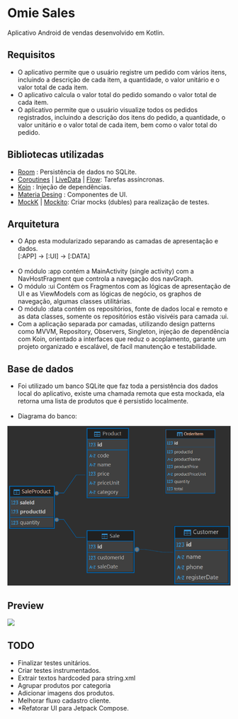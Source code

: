 # Omie Sales
Aplicativo Android de vendas desenvolvido em Kotlin.

## Requisitos
- O aplicativo permite que o usuário registre um pedido com vários itens, incluindo a descrição de cada item, a quantidade, o valor unitário e o valor total de cada item.
- O aplicativo calcula o valor total do pedido somando o valor total de cada item.
- O aplicativo permite que o usuário visualize todos os pedidos registrados, incluindo a descrição dos itens do pedido, a quantidade, o valor unitário e o valor total de cada item, bem como o valor total do pedido.

## Bibliotecas utilizadas
- [Room](https://developer.android.com/jetpack/androidx/releases/room) : Persistência de dados no SQLite.
- [Coroutines](https://developer.android.com/kotlin/coroutines) | [LiveData](https://developer.android.com/topic/libraries/architecture/livedata) | [Flow](https://developer.android.com/kotlin/flow): Tarefas assíncronas.
- [Koin](https://github.com/InsertKoinIO/koin) : Injeção de dependências.
- [Materia Desing](https://m3.material.io/components) : Componentes de UI.
- [MockK](https://mockk.io/) | [Mockito](https://site.mockito.org/): Criar mocks (dubles) para realização de testes.

## Arquitetura
- O App esta modularizado separando as camadas de apresentação e dados.<br>
 [:APP] -> [:UI] -> [:DATA] 
<br><br>
- O módulo :app contém a MainActivity (single activity) com a NavHostFragment que controla a navegação dos navGraph.
- O módulo :ui Contém os Fragmentos com as lógicas de apresentação de UI e as ViewModels com as lógicas de negócio, os graphos de navegação, algumas classes utilitárias.
- O módulo :data contém os repositórios, fonte de dados local e remoto e as data classes, somente os repositórios estão visivéis para camada :ui.
- Com a aplicação separada por camadas, utilizando design patterns como MVVM, Repository, Observers, Singleton, injeção de dependência com Koin, orientado a interfaces que reduz o acoplamento, garante um projeto organizado e escalável, de facíl manutenção e testabilidade.

## Base de dados
- Foi utilizado um banco SQLite que faz toda a persistência dos dados local do aplicativo, existe uma chamada remota que esta mockada, ela retorna uma lista de produtos que é persistido localmente.
<br><br>
- Diagrama do banco:

<img src="https://github.com/Felipe-Wisniewski/OmieSales/blob/feature-images/media/db-diagram.png" width="800"/>

## Preview
<img src="https://github.com/Felipe-Wisniewski/OmieSales/blob/feature-images/media/omiesales.gif" width="300"/>

## TODO
- Finalizar testes unitários.
- Criar testes instrumentados.
- Extrair textos hardcoded para string.xml
- Agrupar produtos por categoria
- Adicionar imagens dos produtos.
- Melhorar fluxo cadastro cliente.
- *Refatorar UI para Jetpack Compose.
